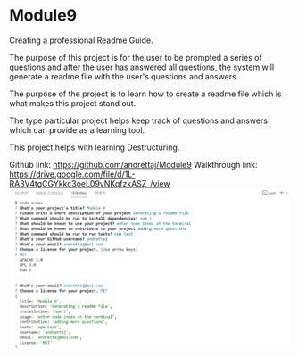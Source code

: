 # Module9
Creating a professional Readme Guide.

The purpose of this project is for the user to be prompted a series of questions and after the user has answered all questions, the system will generate a readme file with the user's questions and answers.  

The purpose of the project is to learn how to create a readme file which is what makes this project stand out.  

The type particular project helps keep track of questions and answers which can provide as a learning tool.

This project helps with learning Destructuring.

Github link: https://github.com/andrettaj/Module9
Walkthrough link:
https://drive.google.com/file/d/1L-RA3V4tgCGYkkc3oeL09vNKqfzkASZ_/view
![Alt text](image.png)